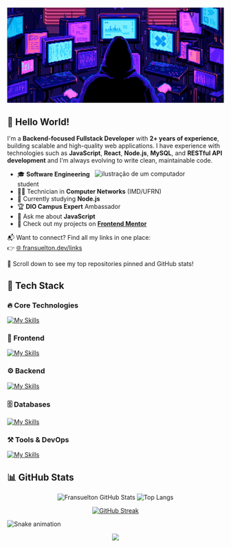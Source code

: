 <div align="center">

![Gif de apresentação com meu nome](./.github/readme/readme.gif)

</div>

## 👋 Hello World!

I'm a **Backend-focused Fullstack Developer** with **2+ years of experience**, building scalable and high-quality web applications. I have experience with technologies such as **JavaScript**, **React**, **Node.js**, **MySQL**, and **RESTful API development** and I'm always evolving to write clean, maintainable code.

<img src="https://raw.githubusercontent.com/MicaelliMedeiros/micaellimedeiros/master/image/computer-illustration.png" alt="ilustração de um computador" min-width="300px" max-width="300px" width="300px" align="right">

- 🎓 **Software Engineering** student
- 🧑‍💻 Technician in **Computer Networks** (IMD/UFRN)
- 🌱 Currently studying **Node.js**
- 🏆 **DIO Campus Expert** Ambassador
- 💬 Ask me about **JavaScript**
- 🧠 Check out my projects on [**Frontend Mentor**](https://www.frontendmentor.io/profile/Fransuelton)

📬 Want to connect? Find all my links in one place:  
👉 [🌐 fransuelton.dev/links](https://fransuelton.dev/links)

📌 Scroll down to see my top repositories pinned and GitHub stats!

## 🚀 Tech Stack

### 🔥 Core Technologies

[![My Skills](https://skillicons.dev/icons?i=js,react,nodejs,mysql)](https://skillicons.dev)

### 🎨 Frontend

[![My Skills](https://skillicons.dev/icons?i=html,css,ts,angular,vue,jquery,tailwind,styledcomponents)](https://skillicons.dev)

### ⚙️ Backend

[![My Skills](https://skillicons.dev/icons?i=express,php,laravel,java,py)](https://skillicons.dev)

### 🗄️ Databases

[![My Skills](https://skillicons.dev/icons?i=postgres,mongodb,firebase)](https://skillicons.dev)

### ⚒️ Tools & DevOps

[![My Skills](https://skillicons.dev/icons?i=git,vscode,docker,vercel,figma,vite)](https://skillicons.dev)

## 📊 GitHub Stats

<div align="center">

<img width="49%" height="195px" src="https://github-readme-stats.vercel.app/api?username=Fransuelton&show_icons=true&theme=radical&include_all_commits=true&count_private=true" alt="Fransuelton GitHub Stats"/>
<img width="41%" height="195px" src="https://github-readme-stats.vercel.app/api/top-langs/?username=Fransuelton&layout=compact&langs_count=6&theme=radical" alt="Top Langs"/>

</div>

<div align="center">

[![GitHub Streak](https://github-readme-streak-stats.herokuapp.com/?user=Fransuelton&theme=radical)](https://git.io/streak-stats)

</div>

![Snake animation](https://github.com/fransuelton/fransuelton/blob/output/github-contribution-grid-snake-dark.svg)

<div align="center">

![](https://komarev.com/ghpvc/?username=Fransuelton&style=for-the-badge&label=Profile+Views)

</div>

